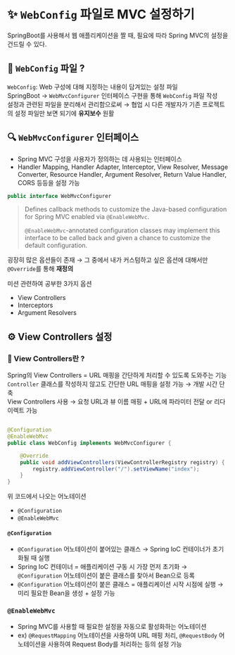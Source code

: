 # ✨ `WebConfig` 파일로 MVC 설정하기

SpringBoot를 사용해서 웹 애플리케이션을 짤 때, 필요에 따라 Spring MVC의 설정을 건드릴 수 있다.

## 🤔 `WebConfig` 파일 ?

`WebConfig`: Web 구성에 대해 지정하는 내용이 담겨있는 설정 파일  
SpringBoot → `WebMvcConfigurer` 인터페이스 구현을 통해 `WebConfig` 파일 작성  
설정과 관련된 파일을 분리해서 관리함으로써 → 협업 시 다른 개발자가 기존 프로젝트의 설정 파일만 보면 되기에 **유지보수** 원활

## 🔍 `WebMvcConfigurer` 인터페이스

- Spring MVC 구성을 사용자가 정의하는 데 사용되는 인터페이스
- Handler Mapping, Handler Adapter, Interceptor, View Resolver, Message Converter, Resource Handler, Argument Resolver,
  Return Value Handler, CORS 등등을 설정 가능

```java
public interface WebMvcConfigurer
```

> Defines callback methods to customize the Java-based configuration for Spring MVC enabled via `@EnableWebMvc`.
>
> `@EnableWebMvc`-annotated configuration classes may implement this interface to be called back and given a chance to
> customize the default configuration.

굉장히 많은 옵션들이 존재 → 그 중에서 내가 커스텀하고 싶은 옵션에 대해서만 `@Override`를 통해 **재정의**

미션 관련하여 공부한 3가지 옵션

- View Controllers
- Interceptors
- Argument Resolvers

## ⚙️ View Controllers 설정

### 🤔 View Controllers란 ?

Spring의 View Controllers = URL 매핑을 간단하게 처리할 수 있도록 도와주는 기능  
`Controller` 클래스를 작성하지 않고도 간단한 URL 매핑을 설정 가능 → 개발 시간 단축  
View Controllers 사용 → 요청 URL과 뷰 이름 매핑 + URL에 파라미터 전달 or 리다이렉트 가능

```java

@Configuration
@EnableWebMvc
public class WebConfig implements WebMvcConfigurer {

	@Override
	public void addViewControllers(ViewControllerRegistry registry) {
		registry.addViewController("/").setViewName("index");
	}
}
```

위 코드에서 나오는 어노테이션

- `@Configuration`
- `@EnableWebMvc`

#### `@Configuration`

- `@Configuration` 어노테이션이 붙어있는 클래스 → Spring IoC 컨테이너가 초기화될 때 실행
- Spring IoC 컨테이너 = 애플리케이션 구동 시 가장 먼저 초기화 → `@Configuration` 어노테이션이 붙은 클래스를 찾아서 Bean으로 등록
- `@Configuration` 어노테이션이 붙은 클래스 = 애플리케이션 시작 시점에 실행 → 미리 필요한 Bean을 생성 + 설정 가능

### `@EnableWebMvc`

- Spring MVC를 사용할 때 필요한 설정을 자동으로 활성화하는 어노테이션
- ex) `@RequestMapping` 어노테이션을 사용하여 URL 매핑 처리, `@RequestBody` 어노테이션을 사용하여 Request Body를 처리하는 등의 설정 가능

